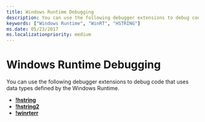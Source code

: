 ```yaml
---
title: Windows Runtime Debugging
description: You can use the following debugger extensions to debug code that uses data types defined by the Windows Runtime.
keywords: ["Windows Runtime", "WinRT", "HSTRING"]
ms.date: 05/23/2017
ms.localizationpriority: medium
---
```


# Windows Runtime Debugging


You can use the following debugger extensions to debug code that uses data types defined by the Windows Runtime.

-   [**!hstring**](-hstring.md)
-   [**!hstring2**](-hstring2.md)
-   [**!winrterr**](-winrterr.md)

 

 





